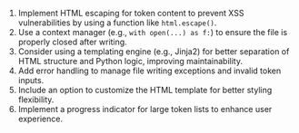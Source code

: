 1. Implement HTML escaping for token content to prevent XSS vulnerabilities by using a function like `html.escape()`.
2. Use a context manager (e.g., `with open(...) as f:`) to ensure the file is properly closed after writing.
3. Consider using a templating engine (e.g., Jinja2) for better separation of HTML structure and Python logic, improving maintainability.
4. Add error handling to manage file writing exceptions and invalid token inputs.
5. Include an option to customize the HTML template for better styling flexibility.
6. Implement a progress indicator for large token lists to enhance user experience.
